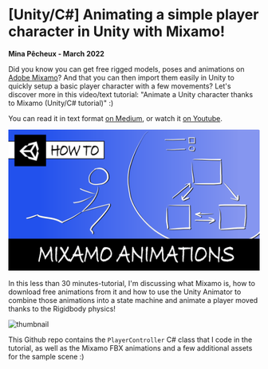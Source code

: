 # [Unity/C#] Animating a simple player character in Unity with Mixamo!

**Mina Pêcheux - March 2022**

Did you know you can get free rigged models, poses and animations on [Adobe Mixamo](https://www.mixamo.com/)? And that you can then import them easily in Unity to quickly setup a basic player character with a few movements? Let's discover more in this video/text tutorial: "Animate a Unity character thanks to Mixamo (Unity/C# tutorial)" :)

You can read it in text format [on Medium](https://mina-pecheux.medium.com/how-to-animate-and-move-a-simple-player-with-mixamo-and-unity-c-721470b54551), or watch it [on Youtube](https://youtu.be/8Pk7FI629O8).

![thumbnail](imgs/yt_thumbnail.png)

In this less than 30 minutes-tutorial, I'm discussing what Mixamo is, how to download free animations from it and how to use the Unity Animator to combine those animations into a state machine and animate a player moved thanks to the Rigidbody physics!

![thumbnail](imgs/demo.gif)

This Github repo contains the `PlayerController` C# class that I code in the tutorial, as well as the Mixamo FBX animations and a few additional assets for the sample scene :)
